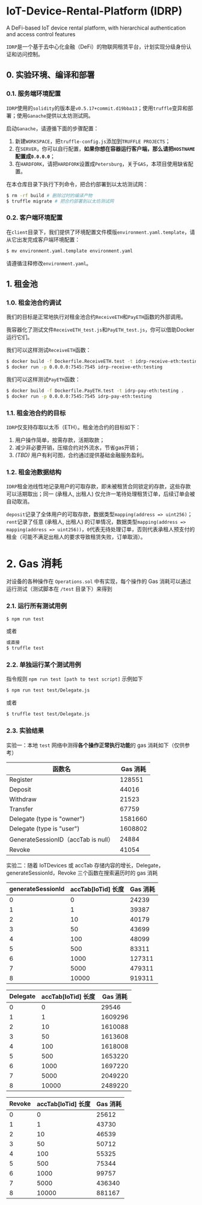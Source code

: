 # IoT-Device-Rental-Platform (IDRP)

A DeFi-based IoT device rental platform, with hierarchical authentication and access control features

`IDRP`是一个基于去中心化金融（DeFi）的物联网租赁平台，计划实现分级身份认证和访问控制。

## 0. 实验环境、编译和部署

### 0.1. 服务端环境配置

`IDRP`使用的`solidity`的版本是`v0.5.17+commit.d19bba13`；使用`truffle`变异和部署；使用`Ganache`提供以太坊测试网。

启动`Ganache`，请遵循下面的步骤配置：

1. 新建`WORKSPACE`，把`truffle-config.js`添加到`TRUFFLE PROJECTS`；
2. 在`SERVER`，你可以自行配置，**如果你想在容器运行客户端，那么请把`HOSTNAME`配置成`0.0.0.0`**；
3. 在`HARDFORK`，请把`HARDFORK`设置成`Petersburg`，关于`GAS`，本项目使用缺省配置。

在本仓库目录下执行下列命令，把合约部署到以太坊测试网：

```bash
$ rm -rf build # 删除过时的编译产物
$ truffle migrate # 把合约部署到以太坊测试网
```

### 0.2. 客户端环境配置

在`client`目录下，我们提供了环境配置文件模版`environment.yaml.template`，请从它出发完成客户端环境配置：

```bash
$ mv environment.yaml.template environment.yaml
```

请遵循注释修改`environment.yaml`。

## 1. 租金池

### 1.0. 租金池合约调试

我们的目标是正常地执行对租金池合约`ReceiveETH`和`PayETH`函数的外部调用。

我容器化了测试文件`ReceiveETH_test.js`和`PayETH_test.js`，你可以借助Docker运行它们。

我们可以这样测试`ReceiveETH`函数：

```bash
$ docker build -f Dockerfile.ReceiveETH.test -t idrp-receive-eth:testing .
$ docker run -p 0.0.0.0:7545:7545 idrp-receive-eth:testing
```

我们可以这样测试`PayETH`函数：

```bash
$ docker build -f Dockerfile.PayETH.test -t idrp-pay-eth:testing .
$ docker run -p 0.0.0.0:7545:7545 idrp-pay-eth:testing
```

### 1.1. 租金池合约的目标

`IDRP`仅支持存取以太币（ETH）。租金池合约的目标如下：

1. 用户操作简单，按需存款，活期取款；
2. 减少非必要开销，压缩合约对外流水，节省gas开销；
3. *(TBD)* 用户有利可图，合约通过提供基础金融服务盈利。

### 1.2. 租金池数据结构

`IDRP`租金池线性地记录用户的可取存款，即未被租赁合同锁定的存款，这些存款可以活期取出；同一 (承租人, 出租人) 仅允许一笔待处理租赁订单，后续订单会被自动取消。

`deposit`记录了全体用户的可取存款，数据类型`mapping(address => uint256)`；`rent`记录了任意 (承租人, 出租人) 的订单情况，数据类型`mapping(address => mapping(address => uint256))`，`0`代表无待处理订单，否则代表承租人预支付的租金（可能不满足出租人的要求导致租赁失败，订单取消）。

# 2. Gas 消耗

对设备的各种操作在 `Operations.sol` 中有实现，每个操作的 Gas 消耗可以通过运行测试（测试脚本在 `/test` 目录下）来得到

### 2.1. 运行所有测试用例
```bash
$ npm run test
```
或者
```bash
或直接
$ truffle test
```
### 2.2. 单独运行某个测试用例

指令规则 `npm run test [path to test script]` 示例如下

```bash
$ npm run test test/Delegate.js
```
或者
```bash
$ truffle test test/Delegate.js
```

### 2.3. 实验结果

实验一：本地 `test` 网络中测得**各个操作正常执行功能**的 gas 消耗如下（仅供参考）

| 函数名 | Gas 消耗 |
| ----- | -------- |
| Register           |  128551  |
| Deposit            |  44016   |
| Withdraw           |  21523   |
| Transfer           |  67759   |
| Delegate (type is "owner")          |  1581660|
| Delegate (type is "user")           |  1608802|
| GenerateSessionID（accTab is null）  |  24884 |
| Revoke             |  41054   |

实验二：随着 IoTDevices 或 accTab 存储内容的增长，Delegate，generateSessionId，Revoke 三个函数在搜索遍历时的 gas 消耗



| generateSessionId | accTab\[IoTid\] 长度 | Gas 消耗 |
| ------- | ------------------- | -------- |
|    0    |0                    |    24239 | 
|    1    |1                    |    39387 | 
|    2    |10                   |    40179 | 
|    3    |50                   |    43699 | 
|    4    |100                  |    48099 | 
|    5    |500                  |    83311 | 
|    6    |1000                 |    127311 |
|    7    |5000                 |    479311 |
|    8    |10000                |    919311 |


| Delegate | accTab\[IoTid\] 长度 | Gas 消耗 |
| ------- | ------------------- | -------- |
|    0    |   0                 |  29546  |
|    1    |   1                 | 1609296 |
|    2    |   10                | 1610088 |
|    3    |   50                | 1613608 |
|    4    |  100                | 1618008 |
|    5    |  500                | 1653220 |
|    6    |  1000               | 1697220 |
|    7    |  5000               | 2049220 |
|    8    | 10000               | 2489220 |


| Revoke | accTab\[IoTid\] 长度 | Gas 消耗 |
| ------- | ------------------- | -------- |
|    0    |   0                 |  25612  |
|    1    |   1                 |  43730  |
|    2    |   10                |  46539  |
|    3    |   50                |  50712  |
|    4    |  100                |  55325  |
|    5    |  500                |  75344  |
|    6    |  1000               |  99757  |
|    7    |  5000               | 436340  |
|    8    | 10000               | 881167  |